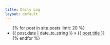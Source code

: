 ```yaml
---
title: Daily Log
layout: default
---
```


  <ul class="posts">
    {% for post in site.posts limit: 20 %}
      <li><span>{{ post.date | date_to_string }}</span> &raquo; <a href="{{ site.url }}{{ post.url }}">{{ post.title }}</a></li>
    {% endfor %}
  </ul>
